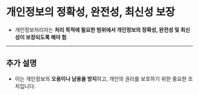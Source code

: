 # 개인정보의 정확성, 완전성, 최신성 보장

- 개인정보처리자는 **처리 목적에 필요한 범위에서 개인정보의 정확성, 완전성 및 최신성이 보장되도록 해야 함**.

---

## 추가 설명

- 이는 개인정보의 **오용이나 남용을 방지**하고, 개인의 권리를 보호하기 위한 중요한 조치입니다.

